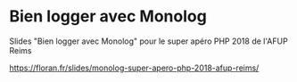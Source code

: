 # Bien logger avec Monolog

Slides "Bien logger avec Monolog" pour le super apéro PHP 2018 de l'AFUP Reims

https://floran.fr/slides/monolog-super-apero-php-2018-afup-reims/
